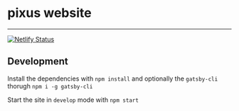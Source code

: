 # pixus website
---

[![Netlify Status](https://api.netlify.com/api/v1/badges/6f90c5a4-9466-4b85-ba99-7973c2e86e3c/deploy-status)](https://app.netlify.com/sites/pixus-website/deploys)

## Development

Install the dependencies with `npm install` and optionally the `gatsby-cli`
thorugh `npm i -g gatsby-cli`

Start the site in `develop` mode with `npm start`
